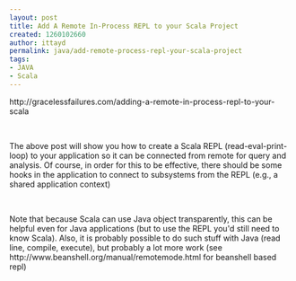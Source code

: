 ```yaml
---
layout: post
title: Add A Remote In-Process REPL to your Scala Project
created: 1260102660
author: ittayd
permalink: java/add-remote-process-repl-your-scala-project
tags:
- JAVA
- Scala
---
```

<p>http://gracelessfailures.com/adding-a-remote-in-process-repl-to-your-scala</p>
<p>&nbsp;</p>
<p>The above post will show you how to create a Scala REPL (read-eval-print-loop) to your application so it can be connected from remote for query and analysis. Of course, in order for this to be effective, there should be some hooks in the application to connect to subsystems from the REPL (e.g., a shared application context)</p>
<p>&nbsp;</p>
<p>Note that because Scala can use Java object transparently, this can be helpful even for Java applications (but to use the REPL you'd still need to know Scala). Also, it is probably possible to do such stuff with Java (read line, compile, execute), but probably a lot more work (see http://www.beanshell.org/manual/remotemode.html for beanshell based repl)</p>
